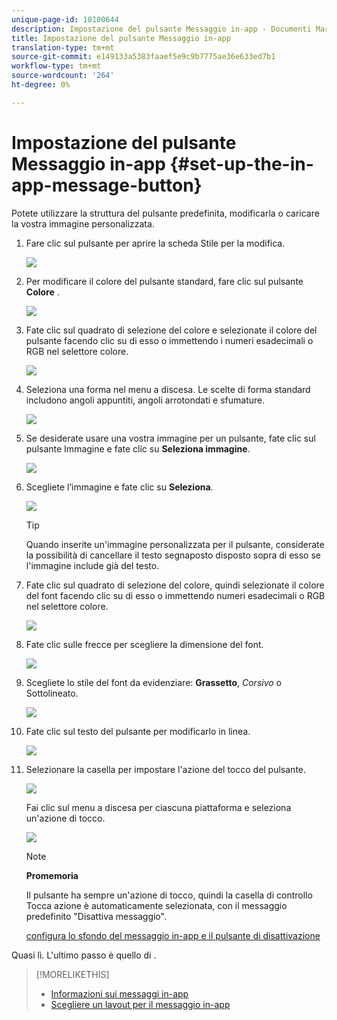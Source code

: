 ```yaml
---
unique-page-id: 10100644
description: Impostazione del pulsante Messaggio in-app - Documenti Marketo - Documentazione prodotto
title: Impostazione del pulsante Messaggio in-app
translation-type: tm+mt
source-git-commit: e149133a5383faaef5e9c9b7775ae36e633ed7b1
workflow-type: tm+mt
source-wordcount: '264'
ht-degree: 0%

---
```



# Impostazione del pulsante Messaggio in-app {#set-up-the-in-app-message-button}

Potete utilizzare la struttura del pulsante predefinita, modificarla o caricare la vostra immagine personalizzata.

1. Fare clic sul pulsante per aprire la scheda Stile per la modifica.

   ![](assets/image2016-5-6-15-3a6-3a55.png)

1. Per modificare il colore del pulsante standard, fare clic sul pulsante **Colore** .

   ![](assets/image2016-5-6-15-3a10-3a38.png)

1. Fate clic sul quadrato di selezione del colore e selezionate il colore del pulsante facendo clic su di esso o immettendo i numeri esadecimali o RGB nel selettore colore.

   ![](assets/image2016-5-6-15-3a14-3a8.png)

1. Seleziona una forma nel menu a discesa. Le scelte di forma standard includono angoli appuntiti, angoli arrotondati e sfumature.

   ![](assets/image2016-5-6-15-3a16-3a26.png)

1. Se desiderate usare una vostra immagine per un pulsante, fate clic sul pulsante Immagine e fate clic su **Seleziona immagine**.

   ![](assets/image2016-5-6-15-3a18-3a18.png)

1. Scegliete l’immagine e fate clic su **Seleziona**.

   ![](assets/image2016-5-6-16-3a36-3a0.png)

   >[!TIP]
   >
   >Quando inserite un&#39;immagine personalizzata per il pulsante, considerate la possibilità di cancellare il testo segnaposto disposto sopra di esso se l&#39;immagine include già del testo.

1. Fate clic sul quadrato di selezione del colore, quindi selezionate il colore del font facendo clic su di esso o immettendo numeri esadecimali o RGB nel selettore colore.

   ![](assets/image2016-5-6-16-3a39-3a4.png)

1. Fate clic sulle frecce per scegliere la dimensione del font.

   ![](assets/image2016-5-6-16-3a41-3a52.png)

1. Scegliete lo stile del font da evidenziare: **Grassetto**, *Corsivo* o Sottolineato.

   ![](assets/image2016-5-6-16-3a43-3a47.png)

1. Fate clic sul testo del pulsante per modificarlo in linea.

   ![](assets/image2016-5-6-16-3a46-3a17.png)

1. Selezionare la casella per impostare l&#39;azione del tocco del pulsante.

   ![](assets/image2016-5-6-16-3a47-3a54.png)

   Fai clic sul menu a discesa per ciascuna piattaforma e seleziona un&#39;azione di tocco.

   ![](assets/image2016-5-6-16-3a49-3a40.png)

   >[!NOTE]
   >
   >**Promemoria**
   >
   >
   >Il pulsante ha sempre un&#39;azione di tocco, quindi la casella di controllo Tocca azione è automaticamente selezionata, con il messaggio predefinito &quot;Disattiva messaggio&quot;.

   [configura lo sfondo del messaggio in-app e il pulsante di disattivazione](set-up-the-in-app-message-background.md)

Quasi lì. L&#39;ultimo passo è quello di .

>[!MORELIKETHIS]
>
>* [Informazioni sui messaggi in-app](../../../../product-docs/mobile-marketing/in-app-messages/understanding-in-app-messages.md)
>* [Scegliere un layout per il messaggio in-app](choose-a-layout-for-your-in-app-message.md)

>



